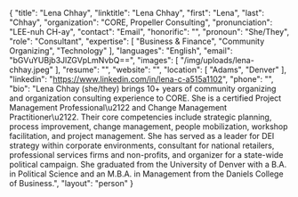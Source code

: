 {
  "title": "Lena Chhay",
  "linktitle": "Lena Chhay",
  "first": "Lena",
  "last": "Chhay",
  "organization": "CORE, Propeller Consulting",
  "pronunciation": "LEE-nuh CH-ay",
  "contact": "Email",
  "honorific": "",
  "pronoun": "She/They",
  "role": "Consultant",
  "expertise": [
    "Business & Finance",
    "Community Organizing",
    "Technology"
  ],
  "languages": "English",
  "email": "bGVuYUBjb3JlZGVpLmNvbQ==",
  "images": [
    "/img/uploads/lena-chhay.jpeg"
  ],
  "resume": "",
  "website": "",
  "location": [
    "Adams",
    "Denver"
  ],
  "linkedin": "https://www.linkedin.com/in/lena-c-a515a1102",
  "phone": "",
  "bio": "Lena Chhay (she/they) brings 10+ years of community organizing and organization consulting experience to CORE. She is a certified Project Management Professional\u2122  and Change Management Practitioner\u2122. Their core competencies include strategic planning, process improvement, change management, people mobilization, workshop facilitation, and project management. She has served as a leader for DEI strategy within corporate environments, consultant for national retailers, professional services firms and non-profits, and organizer for a state-wide political campaign. She graduated from the University of Denver with a B.A. in Political Science and an M.B.A. in Management from the Daniels College of Business.",
  "layout": "person"
}